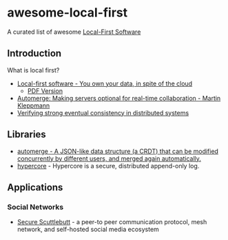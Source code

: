 # awesome-local-first

A curated list of awesome [Local-First Software](https://www.inkandswitch.com/local-first/)

## Introduction

What is local first?

- [Local-first software - You own your data, in spite of the cloud](https://www.inkandswitch.com/local-first/)
  - [PDF Version](https://martin.kleppmann.com/papers/local-first.pdf)
- [Automerge: Making servers optional for real-time collaboration - Martin Kleppmann](https://www.youtube.com/watch?v=PHz17gwiOc8)
- [Verifying strong eventual consistency in distributed systems](https://dl.acm.org/doi/10.1145/3133933)

## Libraries

- [automerge - A JSON-like data structure (a CRDT) that can be modified concurrently by different users, and merged again automatically.](https://github.com/automerge/automerge)
- [hypercore](https://github.com/hypercore-protocol/hypercore) - Hypercore is a secure, distributed append-only log.

## Applications

### Social Networks

- [Secure Scuttlebutt](https://scuttlebutt.nz/) - a peer-to peer communication protocol, mesh network, and self-hosted social media ecosystem
